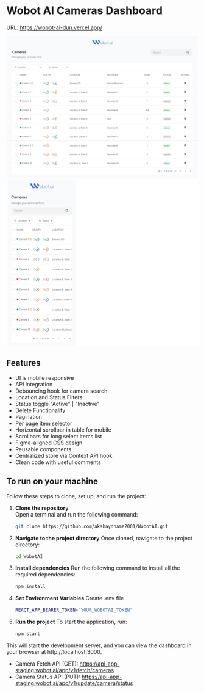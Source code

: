 # Wobot AI Cameras Dashboard

URL: https://wobot-ai-dun.vercel.app/

![Desktop](./images/DesktopView.png)
![Mobile](./images/MobileView.png)

## Features

- UI is mobile responsive
- API Integration
- Debouncing hook for camera search
- Location and Status Filters
- Status toggle "Active" | "Inactive"
- Delete Functionality
- Pagination
- Per page item selector
- Horizontal scrollbar in table for mobile
- Scrollbars for long select items list
- Figma-aligned CSS design
- Reusable components
- Centralized store via Context API hook
- Clean code with useful comments

## To run on your machine

Follow these steps to clone, set up, and run the project:

1. **Clone the repository**  
   Open a terminal and run the following command:

   ```bash
   git clone https://github.com/akshaydhame2001/WobotAI.git

   ```

2. **Navigate to the project directory**
   Once cloned, navigate to the project directory:

   ```bash
   cd WobotAI
   ```

3. **Install dependencies**
   Run the following command to install all the required dependencies:

   ```bash
   npm install
   ```

4. **Set Environment Variables**
   Create .env file

   ```bash
   REACT_APP_BEARER_TOKEN="YOUR_WOBOTAI_TOKEN"
   ```

5. **Run the project**
   To start the application, run:
   ```bash
   npm start
   ```

This will start the development server, and you can view the dashboard in your browser at http://localhost:3000.

- Camera Fetch API (GET): https://api-app-staging.wobot.ai/app/v1/fetch/cameras
- Camera Status API (PUT): https://api-app-staging.wobot.ai/app/v1/update/camera/status
